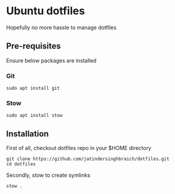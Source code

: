 # Ubuntu dotfiles

Hopefully no more hassle to manage dotfiles

## Pre-requisites

Ensure below packages are installed

### Git

```
sudo apt install git
```

### Stow
```
sudo apt install stow
```

## Installation

First of all, checkout dotfiles repo in your $HOME directory

```
git clone https://github.com/jatindersinghbraich/dotfiles.git
cd dotfiles
```

Secondly, stow to create symlinks

```
stow .
```


